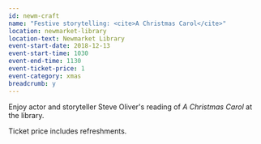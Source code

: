 ```yaml
---
id: newm-craft
name: "Festive storytelling: <cite>A Christmas Carol</cite>"
location: newmarket-library
location-text: Newmarket Library
event-start-date: 2018-12-13
event-start-time: 1030
event-end-time: 1130
event-ticket-price: 1
event-category: xmas
breadcrumb: y
---
```


Enjoy actor and storyteller Steve Oliver's reading of <cite>A Christmas Carol</cite> at the library.

Ticket price includes refreshments.
